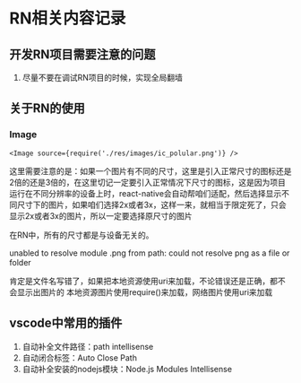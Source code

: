 # RN相关内容记录

## 开发RN项目需要注意的问题

1. 尽量不要在调试RN项目的时候，实现全局翻墙

## 关于RN的使用

### Image

```
<Image source={require('./res/images/ic_polular.png')} />
```

这里需要注意的是：如果一个图片有不同的尺寸，这里是引入正常尺寸的图标还是2倍的还是3倍的，在这里切记一定要引入正常情况下尺寸的图标，这是因为项目运行在不同分辨率的设备上时，react-native会自动帮咱们适配，然后选择显示不同尺寸下的图片，如果咱们选择2x或者3x，这样一来，就相当于限定死了，只会显示2x或者3x的图片，所以一定要选择原尺寸的图片

在RN中，所有的尺寸都是与设备无关的。

unabled to resolve module .png from path:
could not resolve png as a file or folder

肯定是文件名写错了，如果把本地资源使用uri来加载，不论错误还是正确，都不会显示出图片的
本地资源图片使用require()来加载，网络图片使用uri来加载

## vscode中常用的插件

1. 自动补全文件路径：path intellisense
2. 自动闭合标签：Auto Close Path
3. 自动补全安装的nodejs模块：Node.js Modules Intellisense
